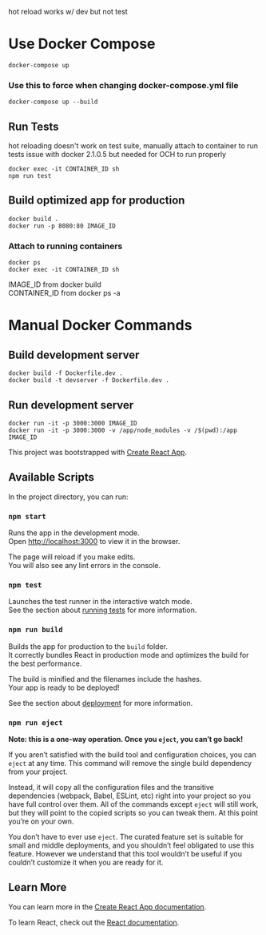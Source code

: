 hot reload works w/ dev but not test
# Use Docker Compose
```
docker-compose up
```
### Use this to force when changing docker-compose.yml file
```
docker-compose up --build 
```
## Run Tests
hot reloading doesn't work on test suite, manually attach to container to run tests
issue with docker 2.1.0.5 but needed for OCH to run properly
```
docker exec -it CONTAINER_ID sh
npm run test
```
## Build optimized app for production
```
docker build .
docker run -p 8080:80 IMAGE_ID 
```
### Attach to running containers
```
docker ps
docker exec -it CONTAINER_ID sh
```
IMAGE_ID from docker build <br>
CONTAINER_ID from docker ps -a

# Manual Docker Commands
## Build development server
```
docker build -f Dockerfile.dev .
docker build -t devserver -f Dockerfile.dev .
```
## Run development server
```
docker run -it -p 3000:3000 IMAGE_ID
docker run -it -p 3000:3000 -v /app/node_modules -v /$(pwd):/app IMAGE_ID
```
This project was bootstrapped with [Create React App](https://github.com/facebook/create-react-app).

## Available Scripts

In the project directory, you can run:

### `npm start`

Runs the app in the development mode.<br />
Open [http://localhost:3000](http://localhost:3000) to view it in the browser.

The page will reload if you make edits.<br />
You will also see any lint errors in the console.

### `npm test`

Launches the test runner in the interactive watch mode.<br />
See the section about [running tests](https://facebook.github.io/create-react-app/docs/running-tests) for more information.

### `npm run build`

Builds the app for production to the `build` folder.<br />
It correctly bundles React in production mode and optimizes the build for the best performance.

The build is minified and the filenames include the hashes.<br />
Your app is ready to be deployed!

See the section about [deployment](https://facebook.github.io/create-react-app/docs/deployment) for more information.

### `npm run eject`

**Note: this is a one-way operation. Once you `eject`, you can’t go back!**

If you aren’t satisfied with the build tool and configuration choices, you can `eject` at any time. This command will remove the single build dependency from your project.

Instead, it will copy all the configuration files and the transitive dependencies (webpack, Babel, ESLint, etc) right into your project so you have full control over them. All of the commands except `eject` will still work, but they will point to the copied scripts so you can tweak them. At this point you’re on your own.

You don’t have to ever use `eject`. The curated feature set is suitable for small and middle deployments, and you shouldn’t feel obligated to use this feature. However we understand that this tool wouldn’t be useful if you couldn’t customize it when you are ready for it.

## Learn More

You can learn more in the [Create React App documentation](https://facebook.github.io/create-react-app/docs/getting-started).

To learn React, check out the [React documentation](https://reactjs.org/).

